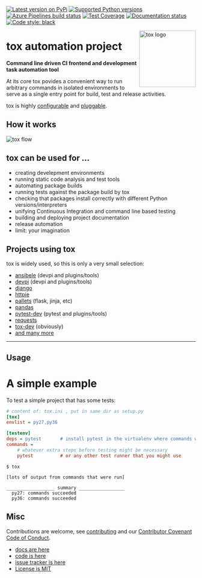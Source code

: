 [![Latest version on PyPi](https://badge.fury.io/py/tox.svg)](https://badge.fury.io/py/tox)
[![Supported Python versions](https://img.shields.io/pypi/pyversions/tox.svg)](https://pypi.org/project/tox/)
[![Azure Pipelines build status](https://dev.azure.com/toxdev/tox/_apis/build/status/tox%20ci?branchName=master)](https://dev.azure.com/toxdev/tox/_build/latest?definitionId=9&branchName=master)
[![Test Coverage](https://api.codeclimate.com/v1/badges/425c19ab2169a35e1c16/test_coverage)](https://codeclimate.com/github/tox-dev/tox/code?sort=test_coverage)
[![Documentation status](https://readthedocs.org/projects/tox/badge/?version=latest&style=flat-square)](https://tox.readthedocs.io/en/latest/?badge=latest)
[![Code style: black](https://img.shields.io/badge/code%20style-black-000000.svg)](https://github.com/ambv/black)

<a href="https://tox.readthedocs.io">
    <img src="https://tox.readthedocs.io/en/latest/_static/img/tox.png" alt="tox logo" align="right" height="150">
</a>

# tox automation project

**Command line driven CI frontend and development task automation tool**

At its core tox povides a convenient way to run arbitrary commands in isolated environments to serve as a single entry point for build, test and release activities.

tox is highly [configurable](https://tox.readthedocs.io/en/latest/config.html) and [pluggable](https://tox.readthedocs.io/en/latest/plugins.html).

## How it works

![tox flow](https://tox.readthedocs.io/en/latest/_images/tox_flow.png)

## tox can be used for ...

* creating develepment environments
* running static code analysis and test tools
* automating package builds
* running tests against the package build by tox
* checking that packages install correctly with different Python versions/interpreters
* unifying Continuous Integration and command line based testing
* building and deploying project documentation
* release automation
* limit: your imagination

## Projects using tox

tox is widely used, so this is only a very small selection:

* [ansibele](https://github.com/ansible/ansible) (devpi and plugins/tools)
* [devpi](https://github.com/devpi) (devpi and plugins/tools)
* [django](https://github.com/django/django)
* [httpie](https://github.com/jakubroztocil/httpie)
* [pallets](https://github.com/pallets) (flask, jinja, etc)
* [pandas](https://github.com/pandas-dev/pandas)
* [pytest-dev](https://github.com/pytest-dev) (pytest and plugins/tools)
* [requests](https://github.com/requests/requests)
* [tox-dev](https://github.com/tox-dev) (obviously)
* [and many more](https://github.com/tox-dev/tox/network/dependents)

---

## Usage

# A simple example

To test a simple project that has some tests:

```ini
# content of: tox.ini , put in same dir as setup.py
[tox]
envlist = py27,py36

[testenv]
deps = pytest       # install pytest in the virtualenv where commands will be executed
commands =
    # whatever extra steps before testing might be necessary
    pytest          # or any other test runner that you might use
```

```console
$ tox

[lots of output from commands that were run]

__________________ summary _________________
  py27: commands succeeded
  py36: commands succeeded
```

## Misc

Contributions are welcome, see [contributing](https://github.com/tox-dev/tox/blob/master/CONTRIBUTING.rst) and our [Contributor Covenant Code of Conduct](https://github.com/tox-dev/tox/blob/master/CODE_OF_CONDUCT.md).

* [docs are here](https://tox.readthedocs.org)
* [code is here](https://github.com/tox-dev/tox)
* [issue tracker is here](https://github.com/tox-dev/tox/issues)
* [License is MIT](https://github.com/tox-dev/tox/blob/master/LICENSE)

